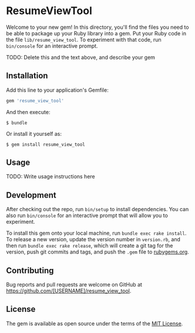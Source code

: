 # ResumeViewTool

Welcome to your new gem! In this directory, you'll find the files you need to be able to package up your Ruby library into a gem. Put your Ruby code in the file `lib/resume_view_tool`. To experiment with that code, run `bin/console` for an interactive prompt.

TODO: Delete this and the text above, and describe your gem

## Installation

Add this line to your application's Gemfile:

```ruby
gem 'resume_view_tool'
```

And then execute:

    $ bundle

Or install it yourself as:

    $ gem install resume_view_tool

## Usage

TODO: Write usage instructions here

## Development

After checking out the repo, run `bin/setup` to install dependencies. You can also run `bin/console` for an interactive prompt that will allow you to experiment.

To install this gem onto your local machine, run `bundle exec rake install`. To release a new version, update the version number in `version.rb`, and then run `bundle exec rake release`, which will create a git tag for the version, push git commits and tags, and push the `.gem` file to [rubygems.org](https://rubygems.org).

## Contributing

Bug reports and pull requests are welcome on GitHub at https://github.com/[USERNAME]/resume_view_tool.

## License

The gem is available as open source under the terms of the [MIT License](https://opensource.org/licenses/MIT).

